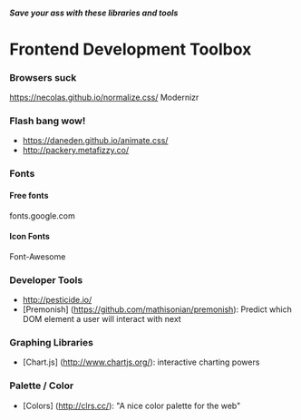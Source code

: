 ##### Save your ass with these libraries and tools

# Frontend Development Toolbox

### Browsers suck
https://necolas.github.io/normalize.css/
Modernizr

### Flash bang wow!
+ https://daneden.github.io/animate.css/
+ http://packery.metafizzy.co/ 

### Fonts
#### Free fonts
fonts.google.com
#### Icon Fonts
Font-Awesome

### Developer Tools
+ http://pesticide.io/
+ [Premonish] (https://github.com/mathisonian/premonish): Predict which DOM element a user will interact with next

### Graphing Libraries
+ [Chart.js] (http://www.chartjs.org/): interactive charting powers

### Palette / Color
+ [Colors] (http://clrs.cc/): "A nice color palette for the web"




